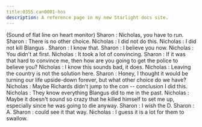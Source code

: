 ```yaml
---
title:0355.can0001-hos
description: A reference page in my new Starlight docs site.
---
```

(Sound of flat line on heart monitor)
Sharon : Nicholas, you have to run.
Sharon : There is no other choice.
Nicholas : I did not do this.
Nicholas : I did not kill Blangus .
Sharon : I know that.
Sharon : I believe you now.
Nicholas : You didn't at first.
Nicholas : It took a lot of convincing.
Sharon : If it was that hard to convince me, then how are you going to get the police to believe you?
Nicholas : I know this sounds bad, it does.
Nicholas : Leaving the country is not the solution here.
Sharon : Honey, I thought it would be turning our life upside-down forever, but what other choice do we have?
Nicholas : Maybe Richards didn't jump to the con -- conclusion I did this.
Nicholas : They know everything Blangus did to me in the past.
Nicholas : Maybe it doesn't sound so crazy that he killed himself to set me up, especially since he was going to die anyway.
Sharon : I wish the D.
Sharon : A.
Sharon : could see it that way.
Nicholas : I guess it is a lot for them to swallow.